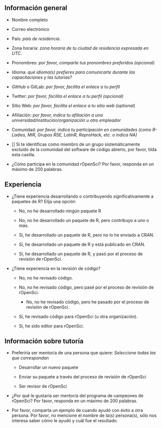 ## Información general

* Nombre completo
* Correo electrónico
* País: _país de residencia_.
* Zona horaria: _zona horaria de tu ciudad de residencia expresada en UTC_.
* Pronombres: _por favor, comparte tus pronombres preferidos (opcional)_
* Idioma: _qué idioma(s) prefieres para comunicarte durante las capacitaciones y las tutorías?_
* GitHub o GitLab: _por favor, facilita el enlace a tu perfil_
* Twitter: _por favor, facilita el enlace a tu perfil (opcional)_
* Sitio Web: _por favor, facilita el enlace a tu sitio web  (optional)_
* Afiliación: _por favor, indica tu afiliación a una universidad/institución/organización u otro empleador_
* Comunidad: _por favor, indica tu participación en comunidades (como R-Ladies, MiR, Grupos RSE, LatinR, ReproHack, etc. o indica NA)_
* [] Si te identificas como miembro de un grupo sistemáticamente excluido de la comunidad del software de código abierto, por favor, tilda esta casilla.

* ¿Cómo participa en la comunidad rOpenSci? Por favor, responda en un máximo de 200 palabras.

## Experiencia

* ¿Tiene experiencia desarrollando o contribuyendo significativamente a paquetes de R? Elija una opción

  * No, no he desarrollado ningún paquete R
  
  * No, no he desarrollado un paquete de R, pero contribuyo a uno o más.
  
  * Sí, he desarrollado un paquete de R, pero no lo he enviado a CRAN.
  
  * Sí, he desarrollado un paquete de R y está publicado en CRAN.
  
  * Sí, he desarrollado un paquete de R, y pasó por el proceso de revisión de rOpenSci.

* ¿Tiene experiencia en la revisión de código? 

  * No, no he revisado código.
  
  * No, no he revisado código, pero pasé por el proceso de revisión de rOpenSci.
  
    * No, no he revisado código, pero he pasado por el proceso de revisión de rOpenSci.
  
  * Sí, he revisado código para rOpenSci (u otra organización).
  
  * Sí, he sido editor para rOpenSci.


## Información sobre tutoría

* Preferiría ser mentor/a de una persona que quiere: _Seleccione todas las que correspondan_

  * Desarrollar un nuevo paquete

  * Enviar su paquete a través del proceso de revisión de rOpenSci
  
  * Ser revisor de rOpenSci

* ¿Por qué le gustaría ser mentor/a del programa de campeones de rOpenSci? Por favor, responda en un máximo de 200 palabras.

* Por favor, comparta un ejemplo de cuando ayudó con éxito a otra persona. Por favor, no mencione el nombre de la(s) persona(s), sólo nos interesa saber cómo le ayudó y cuál fue el resultado.  
